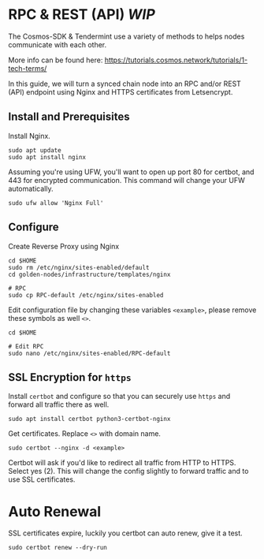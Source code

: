 # RPC & REST (API) *WIP*

The Cosmos-SDK & Tendermint use a variety of methods to helps nodes communicate with each other.

More info can be found here: https://tutorials.cosmos.network/tutorials/1-tech-terms/

In this guide, we will turn a synced chain node into an RPC and/or REST (API) endpoint using Nginx and HTTPS certificates from Letsencrypt.

## Install and Prerequisites
Install Nginx.
```
sudo apt update
sudo apt install nginx
```

Assuming you're using UFW, you'll want to open up port 80 for certbot, and 443 for encrypted communication. This command will change your UFW automatically.
```
sudo ufw allow 'Nginx Full'
```

## Configure
Create Reverse Proxy using Nginx
```
cd $HOME
sudo rm /etc/nginx/sites-enabled/default
cd golden-nodes/infrastructure/templates/nginx

# RPC
sudo cp RPC-default /etc/nginx/sites-enabled
```

Edit configuration file by changing these variables `<example>`, please remove these symbols as well `<>`.
```
cd $HOME

# Edit RPC
sudo nano /etc/nginx/sites-enabled/RPC-default
```

## SSL Encryption for `https`
Install `certbot` and configure so that you can securely use `https` and forward all traffic there as well.
```
sudo apt install certbot python3-certbot-nginx
```

Get certificates. Replace `<>` with domain name.
```
sudo certbot --nginx -d <example>
```

Certbot will ask if you'd like to redirect all traffic from HTTP to HTTPS. 
Select yes (2). This will change the config slightly to forward traffic and to use SSL certificates.

# Auto Renewal
SSL certificates expire, luckily you certbot can auto renew, give it a test.
```
sudo certbot renew --dry-run
```
